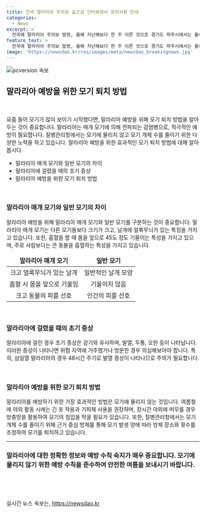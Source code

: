```yaml
---
title: 전국 말라리아 주의보 출근길 인터뷰에서 유의사항 안내
categories:
  - News
excerpt: >
  전국에 말라리아 주의보 발령, 올해 지난해보다 한 주 이른 것으로 경기도 파주시에서는 올해 첫 말라리아 경보까지 발령. 말라리아 매개 모기의 증가로 인한 것으로, 말라리아 매개 모기는 크기가 크고, 흡혈 후 몸을 기울이는 특성이 있으며, 초기 증상은 감기와 유사하고 48시간 주기로 나타남. 말라리아에 걸렸을 때는 신속한 치료가 중요하며, 예방을 위해 모기에 물리지 않고, 방제와 모기장 사용이 필요하며, 질병관리청은 모기 발생 양에 따라 방제 방식을 변경해 국민의 안전을 최우선으로 노력 중.
feature_text: >
  전국에 말라리아 주의보 발령, 올해 지난해보다 한 주 이른 것으로 경기도 파주시에서는 올해 첫 말라리아 경보까지 발령. 말라리아 매개 모기의 증가로 인한 것으로, 말라리아 매개 모기는 크기가 크고, 흡혈 후 몸을 기울이는 특성이 있으며, 초기 증상은 감기와 유사하고 48시간 주기로 나타남. 말라리아에 걸렸을 때는 신속한 치료가 중요하며, 예방을 위해 모기에 물리지 않고, 방제와 모기장 사용이 필요하며, 질병관리청은 모기 발생 양에 따라 방제 방식을 변경해 국민의 안전을 최우선으로 노력 중.
image: 'https://newsdao.kr/res/images/meta/newsdao_breakingnews.jpg'
---
```


<p><img src="https://newsdao.kr/res/images/meta/newsdao_breakingnews.jpg" alt="pcversion 속보" /></p>

<h2 data-ke-size="size26">말라리아 예방을 위한 모기 퇴치 방법</h2>

<p data-ke-size="size16">&nbsp;</p>

<p data-ke-size="size16">요즘 들어 모기가 많이 보이기 시작했다면, 말라리아 예방을 위해 모기 퇴치 방법을 알아두는 것이 중요합니다. 말라리아는 매개 모기에 의해 전파되는 감염병으로, 적극적인 예방이 필요합니다. 질병관리청에서는 모기에 물리지 않고 모기 개체 수를 줄이기 위한 다양한 노력을 하고 있습니다. 말라리아 예방을 위한 효과적인 모기 퇴치 방법에 대해 알아봅시다.</p>

<ul>
<li>말라리아 매개 모기와 일반 모기의 차이</li>
<li>말라리아에 걸렸을 때의 초기 증상</li>
<li>말라리아 예방을 위한 모기 퇴치 방법</li>
</ul>

<p data-ke-size="size16">&nbsp;</p>

<h3>말라리아 매개 모기와 일반 모기의 차이</h3>

<p data-ke-size="size16">말라리아 예방을 위해 말라리아 매개 모기와 일반 모기를 구분하는 것이 중요합니다. 말라리아 매개 모기는 다른 모기들보다 크기가 크고, 날개에 얼룩무늬가 있는 특징을 가지고 있습니다. 또한, 흡혈을 할 때 몸을 앞으로 45도 정도 기울이는 특성을 가지고 있으며, 주로 사람보다는 큰 동물을 흡혈하는 특성을 가지고 있습니다.</p>

<table>
<thead>
<tr>
<td style="text-align: center; height: 17px;"><b>말라리아 매개 모기</b></td>
<td style="text-align: center; height: 17px;"><b>일반 모기</b></td>
</tr>
</thead>
<tbody>
<tr>
<td style="text-align: center; height: 17px;">크고 얼룩무늬가 있는 날개</td>
<td style="text-align: center; height: 17px;">일반적인 날개 모양</td>
</tr>
<tr>
<td style="text-align: center; height: 17px;">흡혈 시 몸을 앞으로 기울임</td>
<td style="text-align: center; height: 17px;">기울이지 않음</td>
</tr>
<tr>
<td style="text-align: center; height: 17px;">크고 동물의 피를 선호</td>
<td style="text-align: center; height: 17px;">인간의 피를 선호</td>
</tr>
</tbody>
</table>

<p data-ke-size="size16">&nbsp;</p>

<h3>말라리아에 걸렸을 때의 초기 증상</h3>

<p data-ke-size="size16">말라리아에 걸린 경우 초기 증상은 감기와 유사하며, 발열, 두통, 오한 등이 나타납니다. 이러한 증상이 나타나면 위험 지역에 거주했거나 방문한 경우 의심해보아야 합니다. 특히, 삼일열 말라리아의 경우 48시간 주기로 발열 증상이 나타나므로 주의가 필요합니다.</p>

<p data-ke-size="size16">&nbsp;</p>

<h3>말라리아 예방을 위한 모기 퇴치 방법</h3>

<p data-ke-size="size16">말라리아를 예방하기 위한 가장 효과적인 방법은 모기에 물리지 않는 것입니다. 여름철에 야외 활동 시에는 긴 옷 착용과 기피제 사용을 권장하며, 장시간 야외에 머무를 경우 방충망을 활용하여 모기의 침입을 막을 필요가 있습니다. 또한, 질병관리청에서는 모기 개체 수를 줄이기 위해 근거 중심 방제를 통해 모기 발생 양에 따라 방제 장소와 횟수를 조정하여 모기를 퇴치하고 있습니다.</p>

<hr>

<h3>말라리아에 대한 정확한 정보와 예방 수칙 숙지가 매우 중요합니다. 모기에 물리지 않기 위한 예방 수칙을 준수하여 안전한 여름을 보내시기 바랍니다.</h3>

<p data-ke-size="size16">&nbsp;</p>

<p data-ke-size="size16">&nbsp;</p>
실시간 뉴스 속보는, <a href="https://newsdao.kr" rel="dofollow">https://newsdao.kr</a>


